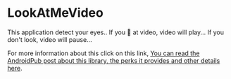 # LookAtMeVideo
This application detect your eyes.. 
If you 👀 at video, video will play... If you don't look, video will pause...

For more information about this click on this link, 
[You can read the AndroidPub post about this library, the perks it provides and other details here](https://android.jlelse.eu/a-videoview-that-detects-your-face-and-tracks-your-eyes-afc3a04fd735).


